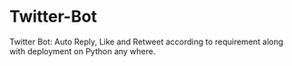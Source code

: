 # Twitter-Bot
Twitter Bot: Auto Reply, Like and Retweet according to requirement along with deployment on Python any where.
